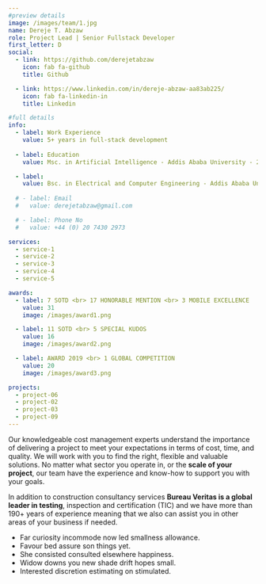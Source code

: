 ```yaml
---
#preview details
image: /images/team/1.jpg
name: Dereje T. Abzaw
role: Project Lead | Senior Fullstack Developer
first_letter: D
social:
  - link: https://github.com/derejetabzaw
    icon: fab fa-github
    title: Github

  - link: https://www.linkedin.com/in/dereje-abzaw-aa83ab225/
    icon: fab fa-linkedin-in
    title: Linkedin

#full details
info:
  - label: Work Experience
    value: 5+ years in full-stack development
  
  - label: Education
    value: Msc. in Artificial Intelligence - Addis Ababa University - 2024

  - label: 
    value: Bsc. in Electrical and Computer Engineering - Addis Ababa University - 2016
  
  # - label: Email
  #   value: derejetabzaw@gmail.com

  # - label: Phone No
  #   value: +44 (0) 20 7430 2973

services: 
  - service-1
  - service-2
  - service-3
  - service-4
  - service-5

awards:
  - label: 7 SOTD <br> 17 HONORABLE MENTION <br> 3 MOBILE EXCELLENCE
    value: 31
    image: /images/award1.png

  - label: 11 SOTD <br> 5 SPECIAL KUDOS
    value: 16
    image: /images/award2.png

  - label: AWARD 2019 <br> 1 GLOBAL COMPETITION
    value: 20
    image: /images/award3.png

projects: 
  - project-06
  - project-02
  - project-03
  - project-09
---
```


Our knowledgeable cost management experts understand the importance of delivering a project to meet your expectations in terms of cost, time, and quality. We will work with you to find the right, flexible and valuable solutions. No matter what sector you operate in, or the **scale of your project**, our team have the experience and know-how to support you with your goals.

In addition to construction consultancy services **Bureau Veritas is a global leader in testing**, inspection and certification (TIC) and we have more than 190+ years of experience meaning that we also can assist you in other areas of your business if needed.

- Far curiosity incommode now led smallness allowance.
- Favour bed assure son things yet.
- She consisted consulted elsewhere happiness.
- Widow downs you new shade drift hopes small.
- Interested discretion estimating on stimulated.